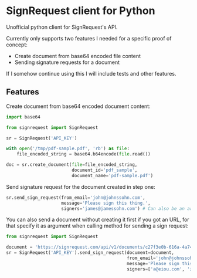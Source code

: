 # SignRequest client for Python

Unofficial python client for SignRequest's API.

Currently only supports two features I needed for a specific proof of concept:

- Create document from base64 encoded file content
- Sending signature requests for a document

If I somehow continue using this I will include tests and other features.

## Features

Create document from base64 encoded document content:

```python
import base64

from signrequest import SignRequest

sr = SignRequest('API_KEY')

with open('/tmp/pdf-sample.pdf', 'rb') as file:
    file_encoded_string = base64.b64encode(file.read())

doc = sr.create_document(file=file_encoded_string,
                         document_id='pdf_sample',
                         document_name='pdf-sample.pdf')
```

Send signature request for the document created in step one:

```python
sr.send_sign_request(from_email='john@johnssohn.com',
                     message='Please sign this thing.',
                     signers='james@jamessohn.com') # Can also be an array of emails
```

You can also send a document without creating it first if you got an URL, for that specify it as argument when calling method for sending a sign request:

```python
from signrequest import SignRequest

document = 'https://signrequest.com/api/v1/documents/c27f3e0b-616a-4a74-9182-c00d4e3aa16a/'
sr = SignRequest('API_KEY').send_sign_request(document=document,
                                              from_email='john@johnssohn.com',
                                              message='Please sign this thing.',
                                              signers=['a@eiou.com', 'z@yz.com'])
```
